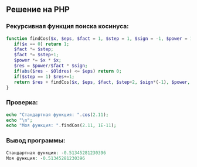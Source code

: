 ## Решение на PHP

### Рекурсивная функция поиска косинуса: 
```php
function findCos($x, $eps, $fact = 1, $step = 1, $sign = -1, $power = 1, $Oldres = 0) {
   if($x == 0) return 1;
   $fact *= $step;
   $fact *= $step+1;
   $power *= $x * $x;
   $res = $power/$fact * $sign;
   if(abs($res - $Oldres) <= $eps) return 0;
   if($step == 1) $res+=1;
   return $res + findCos($x, $eps, $fact, $step+2, $sign*(-1), $power, $res);
}
```
### Проверка:
```php
echo "Стандартная функция: ".cos(2.11);
echo "\n";
echo "Моя функция: ".findCos(2.11, 1E-11);
```
### Вывод программы:
```php
Стандартная функция: -0.51345281230396
Моя функция: -0.51345281230396
```
